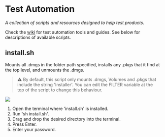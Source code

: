 # Test Automation
*A collection of scripts and resources designed to help test products.*

Check the [wiki](https://github.com/jonathansandman/test-automation/wiki) for test automation tools and guides. See below for descriptions of available scripts.

## install.sh

Mounts all .dmgs in the folder path specified, installs any .pkgs that it find at the top level, and unmounts the .dmgs.

> :warning: By default, this script only mounts .dmgs, Volumes and .pkgs that include the string 'Installer'. You can edit the FILTER variable at the top of the script to change this behaviour.

![](gifs/install.gif)

1. Open the terminal where 'install.sh' is installed.
1. Run 'sh install.sh'.
1. Drag and drop the desired directory into the terminal.
1. Press Enter.
1. Enter your password.
